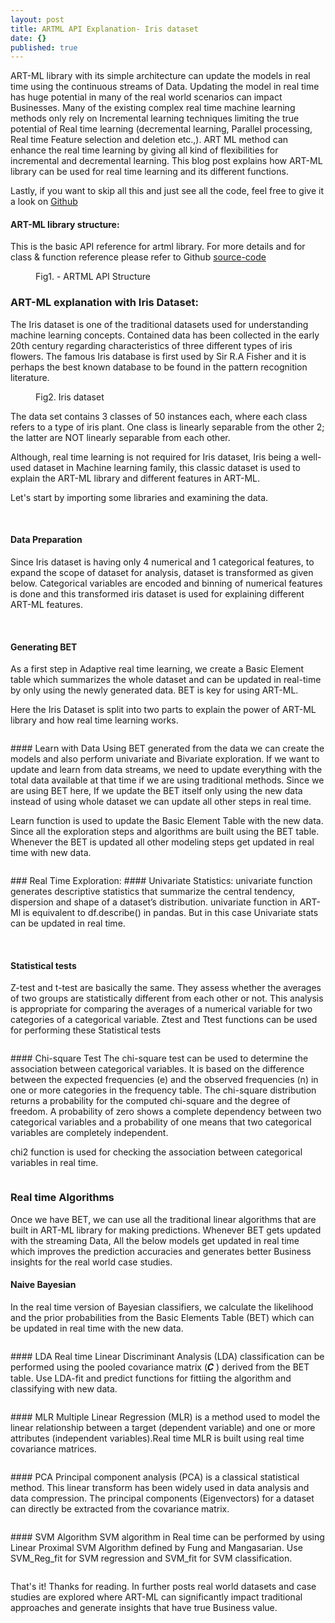 ```yaml
---
layout: post
title: ARTML API Explanation- Iris dataset
date: {}
published: true
---
```


ART-ML library with its simple architecture can update the models in real time using the continuous streams of Data. Updating the model in real time has huge potential in many of the real world scenarios can impact Businesses. Many of the existing complex real time machine learning methods only rely on Incremental learning techniques limiting the true potential of Real time learning (decremental learning, Parallel processing, Real time Feature selection and deletion etc.,). ART ML method can enhance the real time learning by giving all kind of flexibilities for incremental and decremental learning. This blog post explains how ART-ML library can be used for real time learning and its different functions. 

Lastly, if you want to skip all this and just see all the code, feel free to give it a look on  [Github](https://github.com/AdaptiveMachineLearning/artml/blob/master/ARTML_Iris_dataset_example.ipynb "Github")

#### ART-ML library structure:
This is the basic API reference for artml library. For more details and for class & function reference please refer to Github [source-code](https://github.com/AdaptiveMachineLearning/artml/tree/master/artml "source-code")

<figure>
	<img src="{{ '/assets/img/api_structure.PNG' | prepend: site.baseurl }}" alt=""> 
	<figcaption>Fig1. - ARTML API Structure  </figcaption>
</figure>

### ART-ML explanation with Iris Dataset:

The Iris dataset is one of the traditional datasets used for understanding machine learning concepts. Contained data has been collected in the early 20th century regarding characteristics of three different types of iris flowers. The famous Iris database is first used by Sir R.A Fisher and it is perhaps the best known database to be found in the pattern recognition literature.

<figure>
	<img src="{{ '/assets/img/iris.png' | prepend: site.baseurl }}" alt=""> 
	<figcaption>Fig2. Iris dataset  </figcaption>
</figure>

The data set contains 3 classes of 50 instances each, where each class refers to a type of iris plant. One class is linearly separable from the other 2; the latter are NOT linearly separable from each other.

Although, real time learning is not required for Iris dataset, Iris being a well-used dataset in Machine learning family, this classic dataset is used to explain the ART-ML library and different features in ART-ML.

Let's start by importing some libraries and examining the data.
<figure>
	<img src="{{ '/assets/img/codes_iris/load_data_iris.png' | prepend: site.baseurl }}" alt="">
  	<img src="{{ '/assets/img/codes_iris/iris_info.png' | prepend: site.baseurl }}" alt="">
</figure>

#### Data Preparation
Since Iris dataset is having only 4 numerical and 1 categorical features, to expand the scope of dataset for analysis, dataset is transformed as given below. Categorical variables are encoded and binning of numerical features is done and this transformed iris dataset is used for explaining different ART-ML features.
<figure>
	<img src="{{ '/assets/img/codes_iris/features_iris.png' | prepend: site.baseurl }}" alt="">
  	<img src="{{ '/assets/img/codes_iris/features2_iris.png' | prepend: site.baseurl }}" alt="">
</figure>

#### Generating BET
As a first step in Adaptive real time learning, we create a Basic Element table which summarizes the whole dataset and can be updated in real-time by only using the newly generated data. BET is key for using ART-ML.

Here the Iris Dataset is split into two parts to explain the power of ART-ML library and how real time learning works.
<figure>
	<img src="{{ '/assets/img/codes_iris/iris_code1.png' | prepend: site.baseurl }}" alt="">
</figure>
#### Learn with Data
Using BET generated from the data we can create the models and also perform univariate and Bivariate exploration. If we want to update and learn from data streams, we need to update everything with the total data available at that time if we are using traditional methods. Since we are using BET here, If we update the BET itself only using the new data instead of using whole dataset we can update all other steps in real time.

Learn function is used to update the Basic Element Table with the new data. Since all the exploration steps and algorithms are built using the BET table. Whenever the BET is updated all other modeling steps get updated in real time with new data.
<figure>
	<img src="{{ '/assets/img/codes_iris/iris_code2.png' | prepend: site.baseurl }}" alt="">
</figure>
### Real Time Exploration:
#### Univariate Statistics:
univariate function generates descriptive statistics that summarize the central tendency, dispersion and shape of a dataset’s distribution. univariate function in ART-Ml is equivalent to df.describe() in pandas. But in this case Univariate stats can be updated in real time.
<figure>
	<img src="{{ '/assets/img/codes_iris/iris_code3.png' | prepend: site.baseurl }}" alt="">
  	<img src="{{ '/assets/img/codes_iris/iris_code4.png' | prepend: site.baseurl }}" alt="">
    	<img src="{{ '/assets/img/codes_iris/iris_code5.png' | prepend: site.baseurl }}" alt="">
</figure>

#### Statistical tests
Z-test and t-test are basically the same. They assess whether the averages of two groups are statistically different from each other or not. This analysis is appropriate for comparing the averages of a numerical variable for two categories of a categorical variable. Ztest and Ttest functions can be used for performing these Statistical tests
<figure>
	<img src="{{ '/assets/img/codes_iris/iris_code6.png' | prepend: site.baseurl }}" alt="">
</figure>
#### Chi-square Test
The chi-square test can be used to determine the association between categorical variables. It is based on the difference between the expected frequencies (e) and the observed frequencies (n) in one or more categories in the frequency table. The chi-square distribution returns a probability for the computed chi-square and the degree of freedom. A probability of zero shows a complete dependency between two categorical variables and a probability of one means that two categorical variables are completely independent.

chi2 function is used for checking the association between categorical variables in real time.
<figure>
	<img src="{{ '/assets/img/codes_iris/iris_code7.png' | prepend: site.baseurl }}" alt="">
</figure>

### Real time Algorithms
Once we have BET, we can use all the traditional linear algorithms that are built in ART-ML library for making predictions. Whenever BET gets updated with the streaming Data, All the below models get updated in real time which improves the prediction accuracies and generates better Business insights for the real world case studies.
#### Naive Bayesian
In the real time version of Bayesian classifiers, we calculate the likelihood and the prior probabilities from the Basic Elements Table (BET) which can be updated in real time with the new data.
<figure>
	<img src="{{ '/assets/img/codes_iris/iris_code8.png' | prepend: site.baseurl }}" alt="">
</figure>
#### LDA
Real time Linear Discriminant Analysis (LDA) classification can be performed using the pooled covariance matrix (𝑪 ) derived from the BET table.
Use LDA-fit and predict functions for fittiing the algorithm and classifying with new data.
<figure>
	<img src="{{ '/assets/img/codes_iris/iris_code9.png' | prepend: site.baseurl }}" alt="">
</figure>
#### MLR
Multiple Linear Regression (MLR) is a method used to model the linear relationship between a target (dependent variable) and one or more attributes (independent variables).Real time MLR is built using real time covariance matrices.
<figure>
	<img src="{{ '/assets/img/codes_iris/iris_code10.png' | prepend: site.baseurl }}" alt="">
</figure>
#### PCA
Principal component analysis (PCA) is a classical statistical method. This linear transform has been widely used in data analysis and data compression. The principal components (Eigenvectors) for a dataset can directly be extracted from the covariance matrix.
<figure>
	<img src="{{ '/assets/img/codes_iris/iris_code11.png' | prepend: site.baseurl }}" alt="">
</figure>
#### SVM Algorithm
SVM algorithm in Real time can be performed by using Linear Proximal SVM Algorithm defined by Fung and Mangasarian.
Use SVM_Reg_fit for SVM regression and SVM_fit for SVM classification.
<figure>
	<img src="{{ '/assets/img/codes_iris/iris_code12.png' | prepend: site.baseurl }}" alt="">
</figure>

That's it! Thanks for reading. In further posts real world datasets and case studies are explored where ART-ML can significantly impact traditional approaches and generate insights that have true Business value.
